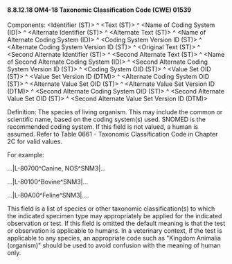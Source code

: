 #### 8.8.12.18 OM4-18 Taxonomic Classification Code (CWE) 01539

Components: &lt;Identifier (ST)> ^ &lt;Text (ST)> ^ &lt;Name of Coding System (ID)> ^ &lt;Alternate Identifier (ST)> ^ &lt;Alternate Text (ST)> ^ &lt;Name of Alternate Coding System (ID)> ^ &lt;Coding System Version ID (ST)> ^ &lt;Alternate Coding System Version ID (ST)> ^ &lt;Original Text (ST)> ^ &lt;Second Alternate Identifier (ST)> ^ &lt;Second Alternate Text (ST)> ^ &lt;Name of Second Alternate Coding System (ID)> ^ &lt;Second Alternate Coding System Version ID (ST)> ^ &lt;Coding System OID (ST)> ^ &lt;Value Set OID (ST)> ^ &lt;Value Set Version ID (DTM)> ^ &lt;Alternate Coding System OID (ST)> ^ &lt;Alternate Value Set OID (ST)> ^ &lt;Alternate Value Set Version ID (DTM)> ^ &lt;Second Alternate Coding System OID (ST)> ^ &lt;Second Alternate Value Set OID (ST)> ^ &lt;Second Alternate Value Set Version ID (DTM)>

Definition: The species of living organism. This may include the common or scientific name, based on the coding system(s) used. SNOMED is the recommended coding system. If this field is not valued, a human is assumed. Refer to Table 0661 - Taxonomic Classification Code in Chapter 2C for valid values.

For example:

...|L-80700^Canine, NOS^SNM3|...

...|L-80100^Bovine^SNM3|...

...|L-80A00^Feline^SNM3|....

This field is a list of species or other taxonomic classification(s) to which the indicated specimen type may appropriately be applied for the indicated observation or test. If this field is omitted the default meaning is that the test or observation is applicable to humans. In a veterinary context, if the test is applicable to any species, an appropriate code such as "Kingdom Animalia (organism)" should be used to avoid confusion with the meaning of human only.
